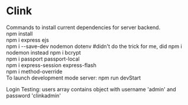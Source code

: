 # Clink

Commands to install current dependencies for server backend.  
npm install  
npm i express ejs  
npm i --save-dev nodemon dotenv   #didn't do the trick for me, did npm i nodemon instead
npm i bcrypt  
npm i passport passport-local  
npm i express-session express-flash  
npm i method-override  
To launch development mode server:
npm run devStart

Login Testing:
users array contains object with username 'admin' and password 'clinkadmin'
